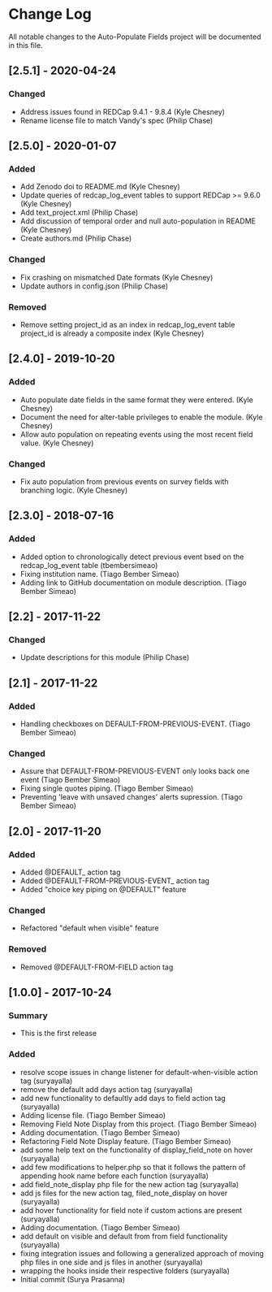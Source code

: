 # Change Log
All notable changes to the Auto-Populate Fields project will be documented in this file.

## [2.5.1] - 2020-04-24
### Changed
- Address issues found in REDCap 9.4.1 - 9.8.4 (Kyle Chesney)
- Rename license file to match Vandy's spec (Philip Chase)


## [2.5.0] - 2020-01-07
### Added
- Add Zenodo doi to README.md (Kyle Chesney)
- Update queries of redcap_log_event tables to support REDCap >= 9.6.0 (Kyle Chesney)
- Add text_project.xml (Philip Chase)
- Add discussion of temporal order and null auto-population in README (Kyle Chesney)
- Create authors.md (Philip Chase)

### Changed
- Fix crashing on mismatched Date formats (Kyle Chesney)
- Update authors in config.json (Philip Chase)

### Removed
- Remove setting project_id as an index in redcap_log_event table project_id is already a composite index (Kyle Chesney)


## [2.4.0] - 2019-10-20
### Added
- Auto populate date fields in the same format they were entered. (Kyle Chesney)
- Document the need for alter-table privileges to enable the module. (Kyle Chesney)
- Allow auto population on repeating events using the most recent field value. (Kyle Chesney)

### Changed
- Fix auto population from previous events on survey fields with branching logic. (Kyle Chesney)


## [2.3.0] - 2018-07-16
### Added
- Added option to chronologically detect previous event bsed on the redcap\_log\_event table (tbembersimeao)
- Fixing institution name. (Tiago Bember Simeao)
- Adding link to GitHub documentation on module description. (Tiago Bember Simeao)


## [2.2] - 2017-11-22
### Changed
- Update descriptions for this module (Philip Chase)


## [2.1] - 2017-11-22
### Added
- Handling checkboxes on DEFAULT-FROM-PREVIOUS-EVENT. (Tiago Bember Simeao)

### Changed
- Assure that DEFAULT-FROM-PREVIOUS-EVENT only looks back one event (Tiago Bember Simeao)
- Fixing single quotes piping. (Tiago Bember Simeao)
- Preventing 'leave with unsaved changes' alerts supression. (Tiago Bember Simeao)


## [2.0] - 2017-11-20
### Added
- Added @DEFAULT_<N> action tag
- Added @DEFAULT-FROM-PREVIOUS-EVENT_<N> action tag
- Added "choice key piping on @DEFAULT" feature

### Changed
- Refactored "default when visible" feature

### Removed
- Removed @DEFAULT-FROM-FIELD action tag


## [1.0.0] - 2017-10-24
### Summary
- This is the first release

### Added
- resolve scope issues in change listener for default-when-visible action tag (suryayalla)
- remove the default add days action tag (suryayalla)
- add new functionality to defaultly add days to field action tag (suryayalla)
- Adding license file. (Tiago Bember Simeao)
- Removing Field Note Display from this project. (Tiago Bember Simeao)
- Adding documentation. (Tiago Bember Simeao)
- Refactoring Field Note Display feature. (Tiago Bember Simeao)
- add some help text on the functionality of display_field_note on hover (suryayalla)
- add few modifications to helper.php so that it follows the pattern of appending hook name before each function (suryayalla)
- add field_note_display php file for the new action tag (suryayalla)
- add js files for the new action tag, filed_note_display on hover (suryayalla)
- add hover functionality for field note if custom actions are present (suryayalla)
- Adding documentation. (Tiago Bember Simeao)
- add default on visible and default from from field functionality (suryayalla)
- fixing integration issues and following a generalized approach of moving php files in one side and js files in another (suryayalla)
- wrapping the hooks inside their respective folders (suryayalla)
- Initial commit (Surya Prasanna)
